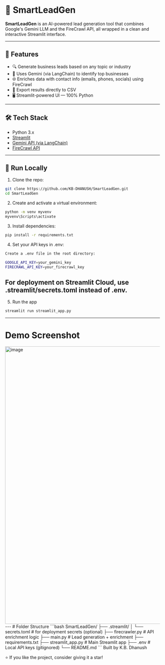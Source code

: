 # 🧠 SmartLeadGen

**SmartLeadGen** is an AI-powered lead generation tool that combines Google's Gemini LLM and the FireCrawl API, all wrapped in a clean and interactive Streamlit interface.

---

## 🚀 Features

- 🔍 Generate business leads based on any topic or industry  
- 💬 Uses Gemini (via LangChain) to identify top businesses  
- 🌐 Enriches data with contact info (emails, phones, socials) using FireCrawl  
- 📁 Export results directly to CSV  
- 🖥️ Streamlit-powered UI — 100% Python

---

## 🛠️ Tech Stack

- Python 3.x  
- [Streamlit](https://streamlit.io)  
- [Gemini API (via LangChain)](https://ai.google.dev/gemini-api/docs)  
- [FireCrawl API](https://firecrawl.dev)  

---

## 🧪 Run Locally
 1. Clone the repo:
```bash
git clone https://github.com/KB-DHANUSH/SmartLeadGen.git
cd SmartLeadGen
```
2. Create and activate a virtual environment:
```bash
python -m venv myvenv
myvenv\Scripts\activate    
```
3. Install dependencies:
```bash
pip install -r requirements.txt
```
4. Set your API keys in .env:
```bash
Create a .env file in the root directory:

GOOGLE_API_KEY=your_gemini_key
FIRECRAWL_API_KEY=your_firecrawl_key
```
For deployment on Streamlit Cloud, use .streamlit/secrets.toml instead of .env.
---
5. Run the app 
```bash 
streamlit run streamlit_app.py
```
---
# Demo Screenshot
<img width="1920" height="900" alt="image" src="https://github.com/user-attachments/assets/8744aa4b-1c89-490c-b9cb-1473dde3f073" />
---
# Folder Structure
```bash
SmartLeadGen/
├── .streamlit/
│   └── secrets.toml          # for deployment secrets (optional)
├── firecrawler.py            # API enrichment logic
├── main.py                   # Lead generation + enrichment
├── requirements.txt
├── streamlit_app.py          # Main Streamlit app
├── .env                      # Local API keys (gitignored)
└── README.md
```
 Built by
K.B. Dhanush

⭐️ If you like the project, consider giving it a star!

